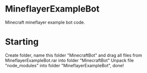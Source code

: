 # MineflayerExampleBot
Minecraft mineflayer example bot code.

# Starting
Create folder, name this folder "MinecraftBot" and drag all files from MineflayerExampleBot.rar into folder "MinecraftBot"
Unpack file "node_modules" into folder "MineflayerExampleBot", done!
